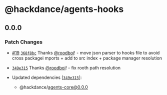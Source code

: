 # @hackdance/agents-hooks

## 0.0.0

### Patch Changes

- [#19](https://github.com/hack-dance/agents/pull/19) [`368f8bc`](https://github.com/hack-dance/agents/commit/368f8bc3b3c3d09ccfd45eb2d6b1ffcadb430d73) Thanks [@roodboi](https://github.com/roodboi)! - move json parser to hooks file to avoid cross packagei mports + add to src index + package manager resolution

- [`349e315`](https://github.com/hack-dance/agents/commit/349e315ecb104423cf20eccbd3c4b64b60c732f0) Thanks [@roodboi](https://github.com/roodboi)! - fix rooth path resolution

- Updated dependencies [[`349e315`](https://github.com/hack-dance/agents/commit/349e315ecb104423cf20eccbd3c4b64b60c732f0)]:
  - @hackdance/agents-core@0.0.0
